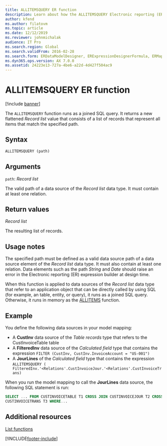 ```yaml
---
title: ALLITEMSQUERY ER function
description: Learn about how the ALLITEMSQUERY Electronic reporting (ER) function is used, including syntax strings, arguments, return values, usage notes, and examples.
author: kfend
ms.author: filatovm
ms.topic: article
ms.date: 12/12/2019
ms.reviewer: johnmichalak
audience: IT Pro
ms.search.region: Global
ms.search.validFrom: 2016-02-28
ms.search.form: ERDataModelDesigner, ERExpressionDesignerFormula, ERMappedFormatDesigner, ERModelMappingDesigner
ms.dyn365.ops.version: AX 7.0.0
ms.assetid: 24223e13-727a-4be6-a22d-4d427f504ac9
---
```


# ALLITEMSQUERY ER function

[!include [banner](../includes/banner.md)]

The `ALLITEMSQUERY` function runs as a joined SQL query. It returns a new flattened *Record list* value that consists of a list of records that represent all items that match the specified path.

## Syntax

```vb
ALLITEMSQUERY (path)
```

## Arguments

`path`: *Record list*

The valid path of a data source of the *Record list* data type. It must contain at least one relation.

## Return values

*Record list*

The resulting list of records.

## Usage notes

The specified path must be defined as a valid data source path of a data source element of the *Record list* data type. It must also contain at least one relation. Data elements such as the path *String* and *Date* should raise an error in the Electronic reporting (ER) expression builder at design time.

When this function is applied to data sources of the *Record list* data type that refer to an application object that can be directly called by using SQL (for example, an table, entity, or query), it runs as a joined SQL query. Otherwise, it runs in memory as the [ALLITEMS](er-functions-list-allitems.md) function.

## Example

You define the following data sources in your model mapping:

- A **CustInv** data source of the *Table records* type that refers to the CustInvoiceTable table
- A **FilteredInv** data source of the *Calculated field* type that contains the expression `FILTER (CustInv, CustInv.InvoiceAccount = "US-001")`
- A **JourLines** of the *Calculated field* type that contains the expression `ALLITEMSQUERY ( FilteredInv.'<Relations'.CustInvoiceJour.'<Relations'.CustInvoiceTrans)`

When you run the model mapping to call the **JourLines** data source, the following SQL statement is run:

```sql
SELECT ... FROM CUSTINVOICETABLE T1 CROSS JOIN CUSTINVOICEJOUR T2 CROSS JOIN
CUSTINVOICETRANS T3 WHERE...
```

## Additional resources

[List functions](er-functions-category-list.md)


[!INCLUDE[footer-include](../../../includes/footer-banner.md)]
